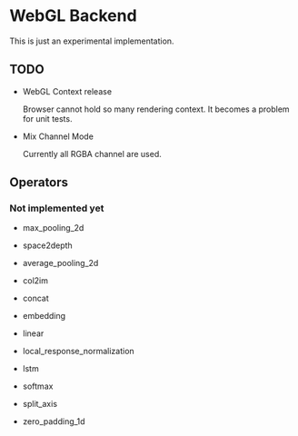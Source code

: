 # WebGL Backend

This is just an experimental implementation.

## TODO

- WebGL Context release 

    Browser cannot hold so many rendering context. It becomes a problem for unit tests.

- Mix Channel Mode

    Currently all RGBA channel are used.

## Operators

### Not implemented yet

- max_pooling_2d
- space2depth

- average_pooling_2d
- col2im
- concat
- embedding
- linear
- local_response_normalization
- lstm
- softmax
- split_axis
- zero_padding_1d
